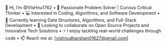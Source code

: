👋 Hi, I’m @VIsHnu1762
	•	👀 Passionate Problem Solver | Curious Critical Thinker
	•	💻 Interested in Coding, Algorithms, and Software Development
	•	🌱 Currently learning Data Structures, Algorithms, and Full-Stack Development
	•	💞️ Looking to collaborate on Open Source Projects and Innovative Tech Solutions
	•	⚡ I enjoy tackling real-world challenges through code
	•	📫 Reach me at: [vishnudharshan01627@gmail.com]

<!---
VIsHnu1762/VIsHnu1762 is a ✨ special ✨ repository because its `README.md` (this file) appears on your GitHub profile.
You can click the Preview link to take a look at your changes.
--->
